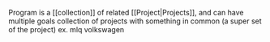 Program is a [[collection]] of related [[Project|Projects]], and can have multiple goals 
collection of projects with something in common (a super set of the project)
ex. mlq volkswagen


